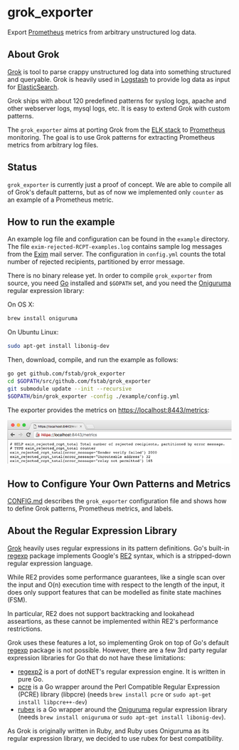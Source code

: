 grok_exporter
=============

Export [Prometheus] metrics from arbitrary unstructured log data.

About Grok
----------

[Grok] is tool to parse crappy unstructured log data into something structured and queryable.
Grok is heavily used in [Logstash] to provide log data as input for [ElasticSearch].

Grok ships with about 120 predefined patterns for syslog logs, apache and other webserver logs, mysql logs, etc.
It is easy to extend Grok with custom patterns.

The `grok_exporter` aims at porting Grok from the [ELK stack] to [Prometheus] monitoring.
The goal is to use Grok patterns for extracting Prometheus metrics from arbitrary log files.

Status
------

`grok_exporter` is currently just a proof of concept. We are able to compile all of Grok's default patterns, but as of now we implemented only `counter` as an example of a Prometheus metric.

How to run the example
----------------------

An example log file and configuration can be found in the `example` directory. The file `exim-rejected-RCPT-examples.log` contains sample log messages from the [Exim] mail server.
The configuration in `config.yml` counts the total number of rejected recipients, partitioned by error message.

There is no binary release yet. In order to compile `grok_exporter` from source, you need [Go] installed and `$GOPATH` set, and you need the [Oniguruma] regular expression library:

On OS X:

```bash
brew install oniguruma
```

On Ubuntu Linux:

```bash
sudo apt-get install libonig-dev
```

Then, download, compile, and run the example as follows:

```bash
go get github.com/fstab/grok_exporter
cd $GOPATH/src/github.com/fstab/grok_exporter
git submodule update --init --recursive
$GOPATH/bin/grok_exporter -config ./example/config.yml
```

The exporter provides the metrics on [https://localhost:8443/metrics]:

![screenshot.png]

How to Configure Your Own Patterns and Metrics
----------------------------------------------

[CONFIG.md] describes the `grok_exporter` configuration file and shows how to define Grok patterns, Prometheus metrics, and labels.

About the Regular Expression Library
------------------------------------

[Grok] heavily uses regular expressions in its pattern definitions. Go's built-in [regexp] package implements Google's [RE2] syntax, which is a stripped-down regular expression language.

While RE2 provides some performance guarantees, like a single scan over the input and O(n) execution time with respect to the length of the input, it does only support features that can be modelled as finite state machines (FSM).

In particular, RE2 does not support backtracking and lookahead asseartions, as these cannot be implemented within RE2's performance restrictions.

Grok uses these features a lot, so implementing Grok on top of Go's default [regexp] package is not possible. However, there are a few 3rd party regular expression libraries for Go that do not have these limitations:

* [regexp2] is a port of dotNET's regular expression engine. It is written in pure Go.
* [pcre] is a Go wrapper around the Perl Compatible Regular Expression (PCRE) library (libpcre) (needs `brew install pcre` or `sudo apt-get install libpcre++-dev`)
* [rubex] is a Go wrapper around the [Oniguruma] regular expression library (needs `brew install oniguruma` or `sudo apt-get install libonig-dev`).

As Grok is originally written in Ruby, and Ruby uses Oniguruma as its regular expression library, we decided to use rubex for best compatibility.

[Prometheus]: https://prometheus.io/
[Grok]: https://www.elastic.co/guide/en/logstash/current/plugins-filters-grok.html
[Logstash]: https://www.elastic.co/products/logstash
[ElasticSearch]: https://www.elastic.co/
[ELK stack]: https://www.elastic.co/webinars/introduction-elk-stack
[Exim]: http://www.exim.org/
[Go]: https://golang.org/
[Oniguruma]: https://github.com/kkos/oniguruma
[screenshot.png]: screenshot.png
[https://localhost:8443/metrics]: https://localhost:8443/metrics
[CONFIG.md]: CONFIG.md
[regexp]: https://golang.org/pkg/regexp
[RE2]: https://github.com/google/re2/wiki/Syntax
[regexp2]: https://github.com/dlclark/regexp2
[pcre]: https://github.com/glenn-brown/golang-pkg-pcre
[libpcre]: http://www.pcre.org
[rubex]: https://github.com/moovweb/rubex
